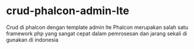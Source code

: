 # crud-phalcon-admin-lte
Crud di phalcon dengan template admin lte
Phalcon merupakan salah satu framework php yang sangat cepat dalam pemrosesan dan jarang sekali di gunakan di indonesia
